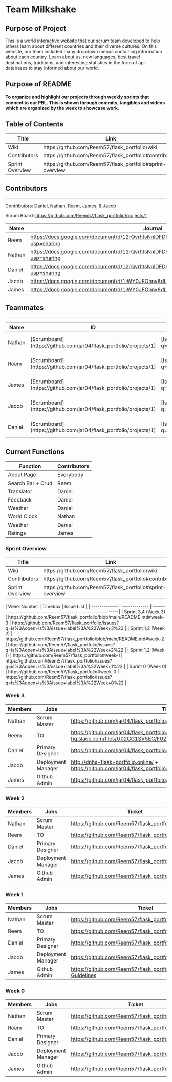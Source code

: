 # Team Milkshake

## Purpose of Project
This is a world interactive website that our scrum team developed to help others learn about different countries and their diverse cultures. On this website, our team included many dropdown menus containing information about each country. Learn about us, new languages, best travel destinations, traditions, and interesting statistics in the form of api databases to stay informed about our world.

## Purpose of README
#### To organize and highlight our projects through weekly sprints that connect to our PBL. This is shown through commits, tangibles and videos which are organized by the week to showcase work.

## Table of Contents
<table>
  <thead>
    <tr>
      <th>Title</th>
      <th>Link</th>
    </tr>
  </thead>
  <tbody>
    <tr>
      <td>Wiki</td>
      <td href="https://github.com/Reem57/flask_portfolio/wiki" >https://github.com/Reem57/flask_portfolio/wiki</td>
    </tr>
    <tr>
      <td>Contributors</td>
      <td href="https://github.com/Reem57/flask_portfolio#contributors" >https://github.com/Reem57/flask_portfolio#contributors</td>
    </tr>
    <tr>
      <td>Sprint Overview</td>
      <td href="https://github.com/Reem57/flask_portfolio#sprint-overview" >https://github.com/Reem57/flask_portfolio#sprint-overview</td>
    </tr>
  </tbody>
</table>

## Contributors
---------------------------------------

Contributors: Daniel, Nathan, Reem, James, & Jacob

Scrum Board: https://github.com/Reem57/flask_portfolio/projects/1

| Name             | Journal                                                                                                      |
| ---------------- | ------------------------------------------------------------------------------------------------------------ |
|  Reem | https://docs.google.com/document/d/12rQvrhtsNnlDFDhkCI9sT8w7fTD3y-4FW6W8LPLuf9w/edit?usp=sharing |
|  Nathan | https://docs.google.com/document/d/12rQvrhtsNnlDFDhkCI9sT8w7fTD3y-4FW6W8LPLuf9w/edit?usp=sharing |
|  Daniel | https://docs.google.com/document/d/12rQvrhtsNnlDFDhkCI9sT8w7fTD3y-4FW6W8LPLuf9w/edit?usp=sharing |
|  Jacob | https://docs.google.com/document/d/1iWY0JFOhnv8dLGOX7WXPdvvbnUYI_WglTmJvhG3r4QQ/edit |
|  James | https://docs.google.com/document/d/1iWY0JFOhnv8dLGOX7WXPdvvbnUYI_WglTmJvhG3r4QQ/edit |

## Teammates
---------------------------------------
<table>
  <thead>
    <tr>
      <th>Name</th>
      <th>ID</th>
      <th>Scrumboard</th>
      <th>Issues</th>
      <th>Commits</th>
      <th>Profile</th>
    </tr>
  </thead>
  <tbody>
    <tr>
      <td>Nathan</td>
      <td>[Scrumboard](https://github.com/jar04/flask_portfolio/projects/1)</td>
      <td>[Issue](https://github.com/jar04/flask_portfolio/issues?q=is%3Aopen+is%3Aissue+author%3AProRichyMan+assignee%3AProRichyMan)</td>
      <td>[Commits](https://github.com/jar04/flask_portfolio/commits?author=ProRichyMan)</td>
      <td>[@ProRichyMan](https://github.com/ProRichyMan)</td>
    </tr>
    <tr>
      <td>Reem</td>
      <td>[Scrumboard](https://github.com/jar04/flask_portfolio/projects/1)</td>
      <td>[Issue](https://github.com/jar04/flask_portfolio/issues?q=is%3Aopen+is%3Aissue+author%3AReem57+assignee%3AProRichyMan)</td>
      <td>[Commits](https://github.com/jar04/flask_portfolio/commits?author=Reem57)</td>
      <td>[@Reem57](https://github.com/Reem57)</td>
    </tr><tr>
      <td>James</td>
      <td>[Scrumboard](https://github.com/jar04/flask_portfolio/projects/1)</td>
      <td>[Issue](https://github.com/jar04/flask_portfolio/issues?q=is%3Aopen+is%3Aissue+author%3AJL1080+assignee%3AProRichyMan)</td>
      <td>[Commits](https://github.com/jar04/flask_portfolio/commits?author=JL1080)</td>
      <td>[@JL1080](https://github.com/JL1080)</td>
    </tr><tr>
      <td>Jacob</td>
      <td>[Scrumboard](https://github.com/jar04/flask_portfolio/projects/1)</td>
      <td>[Issue](https://github.com/jar04/flask_portfolio/issues?q=is%3Aopen+is%3Aissue+author%3Ajar04+assignee%3AProRichyMan)</td>
      <td>[Commits](https://github.com/jar04/flask_portfolio/commits?author=jar04)</td>
      <td>[@jar04](https://github.com/jar04)</td>
    </tr><tr>
      <td>Daniel</td>
      <td>[Scrumboard](https://github.com/jar04/flask_portfolio/projects/1)</td>
      <td>[Issue](https://github.com/jar04/flask_portfolio/issues?q=is%3Aopen+is%3Aissue+author%3ADanny4w+assignee%3AProRichyMan)</td>
      <td>[Commits](https://github.com/jar04/flask_portfolio/commits?author=Danny4w)</td>
      <td>[@Danny4w](https://github.com/Danny4w)</td>
    </tr>
  </tbody>
</table>

## Current Functions
<table>
  <thead>
    <tr>
      <th>Function</th>
      <th>Contributors</th>
    </tr>
  </thead>
  <tbody>
    <tr>
      <td>About Page</td>
      <td>Everybody</td>
    </tr>
    <tr>
      <td>Search Bar + Crud</td>
      <td>Reem</td>
    </tr>
    <tr>
      <td>Translator</td>
      <td>Daniel</td>
    </tr>
    <tr>
      <td>Feedback</td>
      <td>Daniel</td>
    </tr>
    <tr>
      <td>Weather</td>
      <td>Daniel</td>
    </tr>
    <tr>
      <td>World Clock</td>
      <td>Nathan</td>
    </tr>
    <tr>
      <td>Weather</td>
      <td>Daniel</td>
    </tr>
    <tr>
      <td>Ratings</td>
      <td>James</td>
    </tr>
  </tbody>
  
</table>

### Sprint Overview
<table>
  <thead>
    <tr>
      <th>Title</th>
      <th>Link</th>
    </tr>
  </thead>
  <tbody>
    <tr>
      <td>Wiki</td>
      <td href="https://github.com/Reem57/flask_portfolio/wiki" >https://github.com/Reem57/flask_portfolio/wiki</td>
    </tr>
    <tr>
      <td>Contributors</td>
      <td href="https://github.com/Reem57/flask_portfolio#contributors" >https://github.com/Reem57/flask_portfolio#contributors</td>
    </tr>
    <tr>
      <td>Sprint Overview</td>
      <td href="https://github.com/Reem57/flask_portfolio#sprint-overview" >https://github.com/Reem57/flask_portfolio#sprint-overview</td>
    </tr>
  </tbody>
</table>
| Week Number   | Timebox       | Issue List                                                   |
| ------------- | ------------- | -------------------------------------------------------------|
|  Sprint 3,4 (Week 3)   | https://github.com/Reem57/flask_portfolio/blob/main/README.md#week-3 |      https://github.com/Reem57/flask_portfolio/issues?q=is%3Aopen+is%3Aissue+label%3A%22Week+3%22       |
|  Sprint 1,2 (Week 2)   | https://github.com/Reem57/flask_portfolio/blob/main/README.md#week-2 |      https://github.com/Reem57/flask_portfolio/issues?q=is%3Aopen+is%3Aissue+label%3A%22Week+2%22       |
|  Sprint 1,2 (Week 1)   | https://github.com/Reem57/flask_portfolio#week-1 |    https://github.com/Reem57/flask_portfolio/issues?q=is%3Aopen+is%3Aissue+label%3A%22Week+1%22       |
|  Sprint 0 (Week 0)   | https://github.com/Reem57/flask_portfolio#week-0 |     https://github.com/Reem57/flask_portfolio/issues?q=is%3Aopen+is%3Aissue+label%3A%22Week+0%22       |

### Week 3
| Members       | Jobs                                                         | Ticket |
| ------------- | -------------------------------------------------------------| ------ |
|  Nathan | Scrum Master | https://github.com/jar04/flask_portfolio/issues |
|  Reem | TO | https://github.com/jar04/flask_portfolio/issues/27 video: (https://cs-p-hq.slack.com/files/U02CG1SV5EC/F02QYS5HC7L/video1141813565_trim.mp4) |
|  Daniel | Primary Designer | https://github.com/jar04/flask_portfolio/issues/20 |
|  Jacob | Deployment Manager | http://dnhs-flask-portfolio.online/ + https://github.com/jar04/flask_portfolio/wiki/Deployment |
|  James | Github Admin | https://github.com/jar04/flask_portfolio/issues/26 |

### Week 2
| Members       | Jobs                                                         | Ticket |
| ------------- | -------------------------------------------------------------| ------ |
|  Nathan | Scrum Master | https://github.com/Reem57/flask_portfolio/issues/11 |
|  Reem | TO | https://github.com/Reem57/flask_portfolio/issues/11 |
|  Daniel | Primary Designer | https://github.com/Reem57/flask_portfolio/issues/11 |
|  Jacob | Deployment Manager | https://github.com/Reem57/flask_portfolio/issues/11 |
|  James | Github Admin | https://github.com/Reem57/flask_portfolio/issues/11 |

### Week 1
| Members             | Jobs | Ticket                                                                                                      |
| ---------------- |------------------------| ------------------------------------------------------------------------------------------------------------ |
|  Nathan | Scrum Master | https://github.com/Reem57/flask_portfolio/wiki/Policies |
|  Reem | TO | https://github.com/Reem57/flask_portfolio/issues/7 |
|  Daniel | Primary Designer | https://github.com/Reem57/flask_portfolio/wiki/Theme |
|  Jacob | Deployment Manager | https://github.com/Reem57/flask_portfolio/wiki/Deployment |
|  James | Github Admin | https://github.com/Reem57/flask_portfolio/wiki/Contribution-Guidelines |


### Week 0
| Members             | Jobs | Ticket                                                                                                      |
| ---------------- |------------------------| ------------------------------------------------------------------------------------------------------------ |
|  Nathan | Scrum Master | https://github.com/Reem57/flask_portfolio/projects/1 |
|  Reem | TO | https://github.com/Reem57/flask_portfolio/issues/7 |
|  Daniel | Primary Designer | https://github.com/Reem57/flask_portfolio/issues/3 |
|  Jacob | Deployment Manager | https://github.com/Reem57/flask_portfolio/issues/11 |
|  James | Github Admin | https://github.com/Reem57/flask_portfolio/issues/1 |
